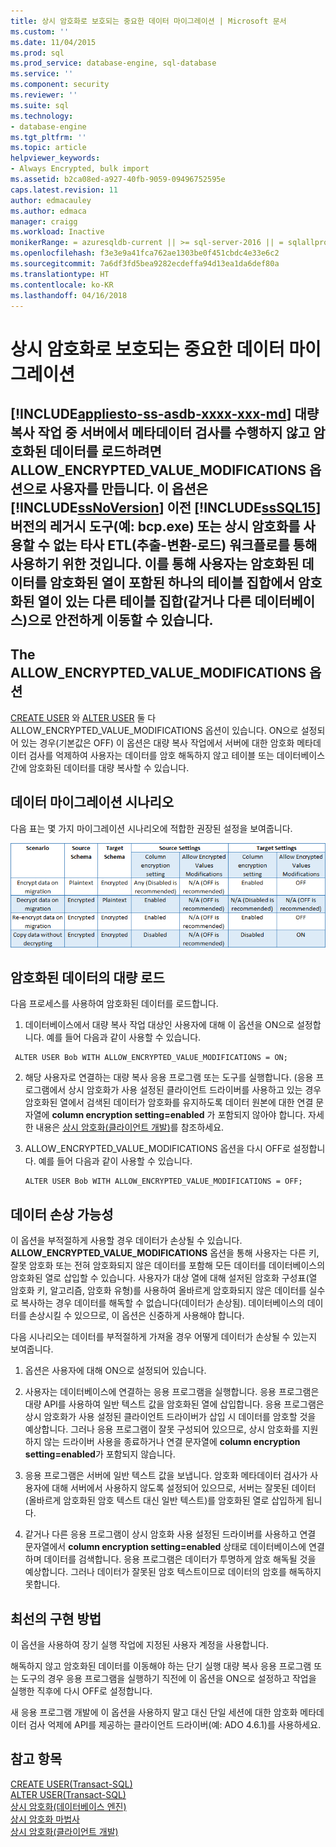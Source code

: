 ```yaml
---
title: 상시 암호화로 보호되는 중요한 데이터 마이그레이션 | Microsoft 문서
ms.custom: ''
ms.date: 11/04/2015
ms.prod: sql
ms.prod_service: database-engine, sql-database
ms.service: ''
ms.component: security
ms.reviewer: ''
ms.suite: sql
ms.technology:
- database-engine
ms.tgt_pltfrm: ''
ms.topic: article
helpviewer_keywords:
- Always Encrypted, bulk import
ms.assetid: b2ca08ed-a927-40fb-9059-09496752595e
caps.latest.revision: 11
author: edmacauley
ms.author: edmaca
manager: craigg
ms.workload: Inactive
monikerRange: = azuresqldb-current || >= sql-server-2016 || = sqlallproducts-allversions
ms.openlocfilehash: f3e3e9a41fca762ae1303be0f451cbdc4e33e6c2
ms.sourcegitcommit: 7a6df3fd5bea9282ecdeffa94d13ea1da6def80a
ms.translationtype: HT
ms.contentlocale: ko-KR
ms.lasthandoff: 04/16/2018
---
```

# <a name="migrate-sensitive-data-protected-by-always-encrypted"></a>상시 암호화로 보호되는 중요한 데이터 마이그레이션
[!INCLUDE[appliesto-ss-asdb-xxxx-xxx-md](../../../includes/appliesto-ss-asdb-xxxx-xxx-md.md)]
 대량 복사 작업 중 서버에서 메타데이터 검사를 수행하지 않고 암호화된 데이터를 로드하려면 **ALLOW_ENCRYPTED_VALUE_MODIFICATIONS** 옵션으로 사용자를 만듭니다. 이 옵션은 [!INCLUDE[ssNoVersion](../../../includes/ssnoversion-md.md)] 이전 [!INCLUDE[ssSQL15](../../../includes/sssql15-md.md)] 버전의 레거시 도구(예: bcp.exe) 또는 상시 암호화를 사용할 수 없는 타사 ETL(추출-변환-로드) 워크플로를 통해 사용하기 위한 것입니다. 이를 통해 사용자는 암호화된 데이터를 암호화된 열이 포함된 하나의 테이블 집합에서 암호화된 열이 있는 다른 테이블 집합(같거나 다른 데이터베이스)으로 안전하게 이동할 수 있습니다.  
 -  
 ## <a name="the-allowencryptedvaluemodifications-option"></a>The ALLOW_ENCRYPTED_VALUE_MODIFICATIONS 옵션  
 [CREATE USER](https://msdn.microsoft.com/library/ms173463.aspx) 와 [ALTER USER](https://msdn.microsoft.com/library/ms176060.aspx) 둘 다 ALLOW_ENCRYPTED_VALUE_MODIFICATIONS 옵션이 있습니다. ON으로 설정되어 있는 경우(기본값은 OFF) 이 옵션은 대량 복사 작업에서 서버에 대한 암호화 메타데이터 검사를 억제하여 사용자는 데이터를 암호 해독하지 않고 테이블 또는 데이터베이스 간에 암호화된 데이터를 대량 복사할 수 있습니다.  
  
## <a name="data-migration-scenarios"></a>데이터 마이그레이션 시나리오  
다음 표는 몇 가지 마이그레이션 시나리오에 적합한 권장된 설정을 보여줍니다.  
 
![always-encrypted-migration](../../../relational-databases/security/encryption/media/always-encrypted-migration.PNG "always-encrypted-migration")  

## <a name="bulk-loading-of-encrypted-data"></a>암호화된 데이터의 대량 로드  
다음 프로세스를 사용하여 암호화된 데이터를 로드합니다.  

1.  데이터베이스에서 대량 복사 작업 대상인 사용자에 대해 이 옵션을 ON으로 설정합니다. 예를 들어 다음과 같이 사용할 수 있습니다.  
 
   ```  
    ALTER USER Bob WITH ALLOW_ENCRYPTED_VALUE_MODIFICATIONS = ON;  
   ```  

2.  해당 사용자로 연결하는 대량 복사 응용 프로그램 또는 도구를 실행합니다. (응용 프로그램에서 상시 암호화가 사용 설정된 클라이언트 드라이버를 사용하고 있는 경우 암호화된 열에서 검색된 데이터가 암호화를 유지하도록 데이터 원본에 대한 연결 문자열에 **column encryption setting=enabled** 가 포함되지 않아야 합니다. 자세한 내용은 [상시 암호화&#40;클라이언트 개발&#41;](../../../relational-databases/security/encryption/always-encrypted-client-development.md)를 참조하세요.  
  
3.  ALLOW_ENCRYPTED_VALUE_MODIFICATIONS 옵션을 다시 OFF로 설정합니다. 예를 들어 다음과 같이 사용할 수 있습니다.  

    ```  
    ALTER USER Bob WITH ALLOW_ENCRYPTED_VALUE_MODIFICATIONS = OFF;  
    ```  

## <a name="potential-for-data-corruption"></a>데이터 손상 가능성  
이 옵션을 부적절하게 사용할 경우 데이터가 손상될 수 있습니다. **ALLOW_ENCRYPTED_VALUE_MODIFICATIONS** 옵션을 통해 사용자는 다른 키, 잘못 암호화 또는 전혀 암호화되지 않은 데이터를 포함해 모든 데이터를 데이터베이스의 암호화된 열로 삽입할 수 있습니다. 사용자가 대상 열에 대해 설저된 암호화 구성표(열 암호화 키, 알고리즘, 암호화 유형)를 사용하여 올바르게 암호화되지 않은 데이터를 실수로 복사하는 경우 데이터를 해독할 수 없습니다(데이터가 손상됨). 데이터베이스의 데이터를 손상시킬 수 있으므로, 이 옵션은 신중하게 사용해야 합니다.  

다음 시나리오는 데이터를 부적절하게 가져올 경우 어떻게 데이터가 손상될 수 있는지 보여줍니다.  

1.  옵션은 사용자에 대해 ON으로 설정되어 있습니다.  
 
2.  사용자는 데이터베이스에 연결하는 응용 프로그램을 실행합니다. 응용 프로그램은 대량 API를 사용하여 일반 텍스트 값을 암호화된 열에 삽입합니다. 응용 프로그램은 상시 암호화가 사용 설정된 클라이언트 드라이버가 삽입 시 데이터를 암호할 것을 예상합니다. 그러나 응용 프로그램이 잘못 구성되어 있으므로, 상시 암호화를 지원하지 않는 드라이버 사용을 종료하거나 연결 문자열에 **column encryption setting=enabled**가 포함되지 않습니다.  

3.  응용 프로그램은 서버에 일반 텍스트 값을 보냅니다. 암호화 메타데이터 검사가 사용자에 대해 서버에서 사용하지 않도록 설정되어 있으므로, 서버는 잘못된 데이터(올바르게 암호화된 암호 텍스트 대신 일반 텍스트)를 암호화된 열로 삽입하게 됩니다.  
 
4.  같거나 다른 응용 프로그램이 상시 암호화 사용 설정된 드라이버를 사용하고 연결 문자열에서 **column encryption setting=enabled** 상태로 데이터베이스에 연결하며 데이터를 검색합니다. 응용 프로그램은 데이터가 투명하게 암호 해독될 것을 예상합니다. 그러나 데이터가 잘못된 암호 텍스트이므로 데이터의 암호를 해독하지 못합니다.  

## <a name="best-practice"></a>최선의 구현 방법  
 
이 옵션을 사용하여 장기 실행 작업에 지정된 사용자 계정을 사용합니다.  
 
해독하지 않고 암호화된 데이터를 이동해야 하는 단기 실행 대량 복사 응용 프로그램 또는 도구의 경우 응용 프로그램을 실행하기 직전에 이 옵션을 ON으로 설정하고 작업을 실행한 직후에 다시 OFF로 설정합니다.  
 
새 응용 프로그램 개발에 이 옵션을 사용하지 말고 대신 단일 세션에 대한 암호화 메타데이터 검사 억제에 API를 제공하는 클라이언트 드라이버(예: ADO 4.6.1)를 사용하세요.  

## <a name="see-also"></a>참고 항목  
[CREATE USER&#40;Transact-SQL&#41;](../../../t-sql/statements/create-user-transact-sql.md)   
[ALTER USER&#40;Transact-SQL&#41;](../../../t-sql/statements/alter-user-transact-sql.md)   
[상시 암호화&#40;데이터베이스 엔진&#41;](../../../relational-databases/security/encryption/always-encrypted-database-engine.md)   
[상시 암호화 마법사](../../../relational-databases/security/encryption/always-encrypted-wizard.md)   
[상시 암호화&#40;클라이언트 개발&#41;](../../../relational-databases/security/encryption/always-encrypted-client-development.md)  
